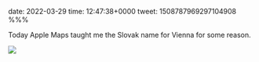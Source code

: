 date: 2022-03-29
time: 12:47:38+0000
tweet: 1508787969297104908
%%%

Today Apple Maps taught me the Slovak name for Vienna for some reason.

![](FPBKqFcWQAE6K-N.jpg)
